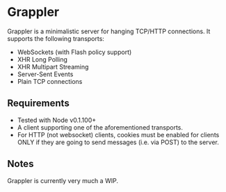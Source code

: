 Grappler
========

Grappler is a minimalistic server for hanging TCP/HTTP connections. It supports the following transports:

- WebSockets (with Flash policy support)
- XHR Long Polling
- XHR Multipart Streaming
- Server-Sent Events
- Plain TCP connections

Requirements
------------

- Tested with Node v0.1.100+
- A client supporting one of the aforementioned transports.
- For HTTP (not websocket) clients, cookies must be enabled for clients ONLY if they are going to send messages (i.e. via POST) to the server.

Notes
-----

Grappler is currently very much a WIP.